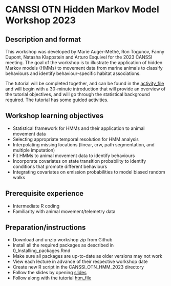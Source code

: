 # CANSSI OTN Hidden Markov Model Workshop 2023

## Description and format

  This workshop was developed by Marie Auger-Méthé, Ron Togunov, Fanny Dupont, Natasha Klappstein and Arturo Esquivel for the 2023 CANSSI meeting. The goal of the workshop is to illustrate the application of hidden Markov models (HMMs) to movement data from marine animals to classify behaviours and identify behaviour-specific habitat associations. 
 
The tutorial will be completed together, and can be found in the [activity_file](./Part1_Movement/Morning_Tutorial/Tutorial_Narwhal_morning_activity.Rmd) and will begin with a 30-minute introduction that will provide an overview of the tutorial objectives, and will go through the statistical background required. The tutorial has some guided activities.

## Workshop learning objectives

- Statistical framework for HMMs and their application to animal movement data
- Selecting appropriate temporal resolution for HMM analysis
- Interpolating missing locations (linear, crw, path segmentation, and multiple imputation)
- Fit HMMs to animal movement data to identify behaviours
- Incorporate covariates on state transition probability to identify conditions that promote different behaviours
- Integrating covariates on emission probabilities to model biased random walks 

## Prerequisite experience

- Intermediate R coding
- Familiarity with animal movement/telemetry data

## Preparation/instructions

- Download and unzip workshop zip from Github
- Install all the required packages as described in 0_Installing_packages.Rmd
- Make sure all packages are up-to-date as older versions may not work
- View each lecture in advance of their respective workshop date
- Create new R script in the CANSSI_OTN_HMM_2023 directory
- Follow the slides by opening  [slides](./Part1_Movement/Morning_Tutorial/presentation_slides.pdf)
- Follow along with the tutorial [htm_file](./Part1_Movement/Morning_Tutorial/Tutorial_Narwhal_morning.html)
